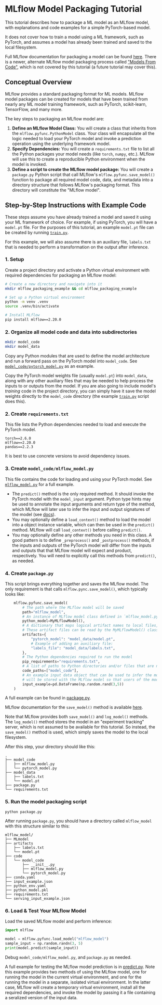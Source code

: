 # MLflow Model Packaging Tutorial

This tutorial describes how to package a ML model as an MLflow model, with explanations and code examples for a simple PyTorch-based model.

It does not cover how to train a model using a ML framework, such as PyTorch, and assumes a model has already been trained and saved to the local filesystem.

Full MLflow documentation for packaging a model can be found [here](https://www.mlflow.org/docs/latest/model/python_model). There is a newer, alternate MLflow model packaging process called ["Models From Code"](https://www.mlflow.org/docs/latest/model/models-from-code/), which is not covered by this tutorial (a future tutorial may cover this).

## Conceptual Overview

MLflow provides a standard packaging format for ML models. MLflow model packages can be created for models that have been trained from nearly any ML model training framework, such as PyTorch, scikit-learn, TensorFlow, and many more.

The key steps to packaging an MLflow model are:

1. **Define an MLflow Model Class:** You will create a class that inherits from the `mlflow.pyfunc.PythonModel` class. Your class will encapsulate all the logic needed to load your PyTorch model and invoke a prediction operation using the underlying framework model.  
2. **Specify Dependencies:** You will create a `requirements.txt` file to list all the Python packages your model needs (like `torch`, 
`numpy`, etc.). MLflow will use this to create a reproducible Python environment when the model is invoked.
3. **Define a script to create the MLflow model package:** You will create a `package.py` Python script that call MLflow's `mlflow.pyfunc.save_model()` function to package all required model code, data, and metadata into a directory structure that follows MLflow's packaging format. This directory will constitute the "MLflow model".

## Step-by-Step Instructions with Example Code

These steps assume you have already trained a model and saved it using your ML framework of choice. For example, if using PyTorch, you will have a `model.pt` file.  For the purposes of this tutorial, an example `model.pt` file can be created by running [`train.py`](./train.py). 

For this example, we will also assume there is an auxiliary file, `labels.txt` that is needed to perform a transformation on the output after inference.  

### 1. Setup

Create a project directory and activate a Python virtual environment with required dependencies for packaging an MLflow model:

```sh
# Create a new directory and navigate into it
mkdir mlflow_packaging_example && cd mlflow_packaging_example

# Set up a Python virtual environment
python -m venv .venv
source .venv/bin/activate

# Install MLflow
pip install mlflow==2.20.0
```


### 2. Organize all model code and data into subdirectories

```sh
mkdir model_code
mkdir model_data
```

Copy any Python modules that are used to define the model architecture and run a forward pass on the PyTorch model into `model_code`. See [`model_code/pytorch_model.py`](./model_code/pytorch_model.py) as an example.

Copy the PyTorch model weights file (usually `model.pt`) into `model_data`, along with any other auxiliary files that may be needed to help process the inputs to or outputs from the model. If you are also going to include model's _training_ code in the project directory, you can simply have it save the model weights directly to the `model_code` directory (the example [`train.py`](./train.py) script does this).


### 2. Create `requirements.txt`

This file lists the Python dependencies needed to load and execute the PyTorch model.

```
torch==2.6.0
mlflow==2.20.0
pandas==2.2.3
```

It is best to use concrete versions to avoid dependency issues.

### 3. Create `model_code/mlflow_model.py`

This file contains the code for loading and using your PyTorch model. See [`mlflow_model.py`](./mlflow_model.py) for a full example.

* The `predict()` method is the only required method. It should invoke the PyTorch model with the `model_input` argument. Python type hints may be used to annotate the input arguments and return type of the method, which MLflow will later use to infer the input and output signatures of the model (see [docs](https://www.mlflow.org/docs/latest/model/python_model#type-hint-usage-in-pythonmodel)).
* You may optionally define a `load_context()` method to load the model into a object instance variable, which can then be used in the `predict()` method. MLflow will call `load_context()` before calling `predict()`.
* You may optionally define any other methods you need in this class. A good pattern is to define `_preprocess()` and `_postprocess()`  methods, if the inputs and outputs of the PyTorch model will differ from the inputs and outputs that that MLflow model will expect and product, respectively. You will need to explicitly call this methods from `predict()`, as needed.


### 4. Create `package.py` 

This script brings everything together and saves the MLflow model. The only requirement is that calls `mlflow.pync.save_model()`, which typically looks like:

```py
    mlflow.pyfunc.save_model(
        # The path where the MLflow model will be saved
        path="mlflow_model",
        # An instance of MLflow model class defined in `mlflow_model.py`
        python_model=MyMLflowModel(), 
        # A dictionary that maps logical artifact names to local files, including the PyTorch model weights.
        # These artifact files can be read by the MyMLflowModel() class.
        artifacts={
            "pytorch_model": "model_data/model.pt",
            # Example of adding an auxiliary file:
            "labels_file": "model_data/labels.txt",
        },          
        # The Python dependencies required to run the model
        pip_requirements="requirements.txt",
        # A list of paths to Python directories and/or files that are needed in Python environment to load and run the model
        code_paths=["model_code"],
        # An example input data object that can be used to infer the model's input and output schema. The input example
        # will be stored with the MLflow model so that users of the model can understand the model's expected input format.
        input_example=pd.DataFrame(np.random.rand(3,5))
    )
```

A full example can be found in [package.py](./package.py).

MLflow documentation for the `save_model()` method is available [here](https://www.mlflow.org/docs/latest/api_reference/python_api/mlflow.pyfunc.html#mlflow.pyfunc.save_model).

Note that MLflow provides both `save_model()` and `log_model()` methods. The `log_model()` method stores the model in an "experiment tracking" server, which is not assumed to be available for this tutorial. So instead, the `save_model()` method is used, which simply saves the model to the local filesystem.

After this step, your directory should like this:

```
.
├── model_code
│   ├── mlflow_model.py
│   └── pytorch_model.py
├── model_data
│   ├── labels.txt
│   └── model.pt
├── package.py
└── requirements.txt
```


### 5. Run the model packaging script

```
python package.py
```

After running `package.py`, you should have a directory called `mlflow_model` with this structure similar to this:

```
mlflow_model/
├── MLmodel
├── artifacts
│   ├── labels.txt
│   └── model.pt
├── code
│   └── model_code
│       ├── __init__.py
│       ├── mlflow_model.py
│       └── pytorch_model.py
├── conda.yaml
├── input_example.json
├── python_env.yaml
├── python_model.pkl
├── requirements.txt
└── serving_input_example.json
```

### 6. Load & Test Your MLflow Model

Load the saved MLflow model and perform inference:

```py
import mlflow

model = mlflow.pyfunc.load_model("mlflow_model")
sample_input = np.random.randn(3, 5)
print(model.predict(sample_input))
```

Debug `model_code/mlflow_model.py`, and `package.py` as needed. 

A full example for testing the MLflow model prediction is in [predict.py](./predict.py). Note this example provides two methods of using the MLflow model, one for running the model in the current virtual environment, and one for the running the model in a separate, isolated virtual environment. In the latter case, MLflow will create a temporary virtual environment, install all the required dependencies, and invoke the model by passing it a file containing a seralized version of the input data.

